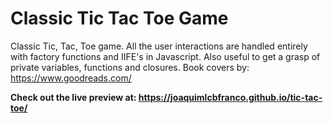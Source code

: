# Classic Tic Tac Toe Game

Classic Tic, Tac, Toe game. All the user interactions are handled entirely with factory functions and IIFE's in Javascript. Also useful to get a grasp of private variables, functions and closures.
Book covers by: https://www.goodreads.com/

<strong>Check out the live preview at: https://joaquimlcbfranco.github.io/tic-tac-toe/</strong>

